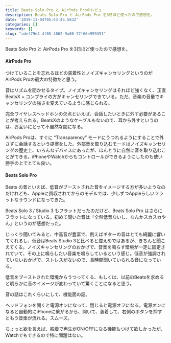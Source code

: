 ```yaml
---
title: Beats Solo Pro と AirPods Proのレビュー
description: Beats Solo Pro と AirPods Pro を3日ほど使ったので感想を。
date: '2019-11-04T05:43:45.583Z'
categories: []
keywords: []
slug: "adef79e4-4f05-4062-9a00-77f66e999391"
---
```

Beats Solo Pro と AirPods Pro を3日ほど使ったので感想を。

#### AirPods Pro

つけていることを忘れるほどの装着性とノイズキャンセリングというのがAirPods Proの最大の特徴だと思う。

音はリズムを聞かせるタイプ。ノイズキャンセリングはそれほど強くなく、正直 BeatsX + コンプライの方がキャンセリングできている。ただ、音楽の音量でキャンセリングの強さを変えているように感じられる。

完全ワイヤレスヘッドホンの欠点といえば、会話したいときに外す必要があることが考えられる。BeatsXのようなケーブルもないので、耳から外すというのは、お互いにとって不自然な間になる。

AirPods Proは、すぐに “Transparency” モードにうつれるようにすることで外さずに会話するという提案をした。外部音を取り込むモードはノイズキャンセリングの歴史上、いろんなデバイスにあったが、ほんとうに自然に音を取り込むことができる。iPhoneやWatchからもコントロールができるようにしたのも使い勝手の上でとても良い。

#### Beats Solo Pro

Beats の音といえば、低音がブーストされた音をイメージする方が多いようなのだけれども、Appleに買収されてからのモデルでは、少しずつAppleらしいフラットなサウンドになってきた。

Beats Solo 3 / Studio 3 もフラットだったのだけど、Beats Solo Pro はさらにフラットになっている。初めて聞いた音は「全然低音ないし、なんかスカスカやん」というのが感想だった。

じっくり聞いてみると、中高音が豊富で、例えばギターの音はとても綺麗に響いてくれるし、低音はBeats Studio 3と比べると控えめではあるが、きちんと聞こえてくる。ノイズキャンセリングのおかげで、音楽を鳴らす環境が一定に固定されていて、その上に鳴らしたい音楽を鳴らしているという感じ。低音が強調されていないおかげで、ストレスがないので、長時間聞いていられる音になっている。

低音をブーストされた環境からうつってくる、もしくは、以前のBeatsを求めると明らかに音のイメージが変わっていて驚くことになると思う。

音の話はこれくらいにして、機能面の話。

ヘッドフォンを開くと電源オンになって、閉じると電源オフになる。電源オンになると自動的にiPhoneに繋がるから、開いて、装着して、右側のボタンを押すともう音楽が流れる。スムーズ。

ちょっと欲を言えば、脱着で再生がON/OFFになる機能もつけて欲しかったが、Watchでもできるので特に問題はない。